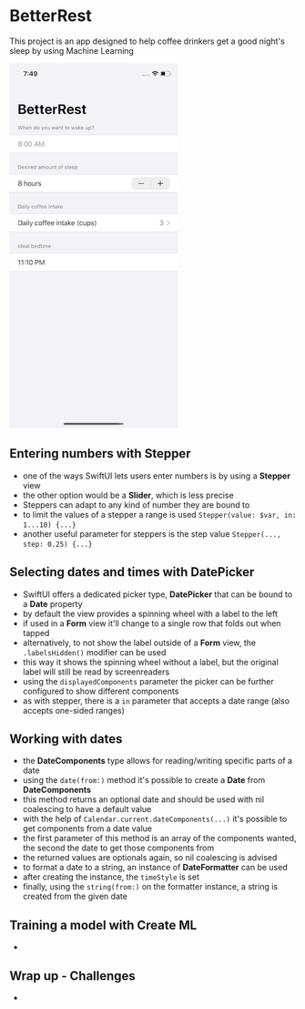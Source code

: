 # BetterRest
This project is an app designed to help coffee drinkers get a good night's sleep by using Machine Learning

![App screenshot](BetterRest.png)


## Entering numbers with Stepper
- one of the ways SwiftUI lets users enter numbers is by using a **Stepper** view
- the other option would be a __Slider__, which is less precise
- Steppers can adapt to any kind of number they are bound to
- to limit the values of a stepper a range is used `Stepper(value: $var, in: 1...10) {...}`
- another useful parameter for steppers is the step value `Stepper(..., step: 0.25) {...}`

## Selecting dates and times with DatePicker
- SwiftUI offers a dedicated picker type, **DatePicker** that can be bound to a **Date** property
- by default the view provides a spinning wheel with a label to the left
- if used in a __Form__ view it'll change to a single row that folds out when tapped
- alternatively, to not show the label outside of a __Form__ view, the `.labelsHidden()` modifier can be used
- this way it shows the spinning wheel without a label, but the original label will still be read by screenreaders
- using the `displayedComponents` parameter the picker can be further configured to show different components
- as with stepper, there is a `in` parameter that accepts a date range (also accepts one-sided ranges)

## Working with dates
- the **DateComponents** type allows for reading/writing specific parts of a date
- using the `date(from:)` method it's possible to create a __Date__ from __DateComponents__
- this method returns an optional date and should be used with nil coalescing to have a default value
- with the help of `Calendar.current.dateComponents(...)` it's possible to get components from a date value
- the first parameter of this method is an array of the components wanted, the second the date to get those components from
- the returned values are optionals again, so nil coalescing is advised
- to format a date to a string,  an instance of **DateFormatter** can be used
- after creating the instance, the `timeStyle` is set
- finally, using the `string(from:)` on the formatter instance, a string is created from the given date 

## Training a model with Create ML
- 

## Wrap up - Challenges
- 
